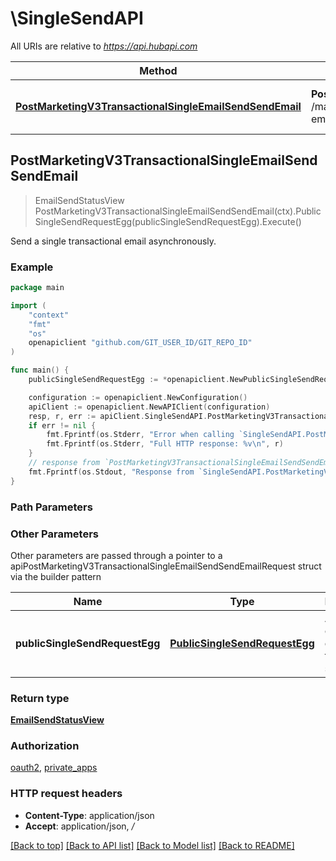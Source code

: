 # \SingleSendAPI

All URIs are relative to *https://api.hubapi.com*

Method | HTTP request | Description
------------- | ------------- | -------------
[**PostMarketingV3TransactionalSingleEmailSendSendEmail**](SingleSendAPI.md#PostMarketingV3TransactionalSingleEmailSendSendEmail) | **Post** /marketing/v3/transactional/single-email/send | Send a single transactional email asynchronously.



## PostMarketingV3TransactionalSingleEmailSendSendEmail

> EmailSendStatusView PostMarketingV3TransactionalSingleEmailSendSendEmail(ctx).PublicSingleSendRequestEgg(publicSingleSendRequestEgg).Execute()

Send a single transactional email asynchronously.



### Example

```go
package main

import (
	"context"
	"fmt"
	"os"
	openapiclient "github.com/GIT_USER_ID/GIT_REPO_ID"
)

func main() {
	publicSingleSendRequestEgg := *openapiclient.NewPublicSingleSendRequestEgg(int32(123), *openapiclient.NewPublicSingleSendEmail("To_example")) // PublicSingleSendRequestEgg | A request object describing the email to send.

	configuration := openapiclient.NewConfiguration()
	apiClient := openapiclient.NewAPIClient(configuration)
	resp, r, err := apiClient.SingleSendAPI.PostMarketingV3TransactionalSingleEmailSendSendEmail(context.Background()).PublicSingleSendRequestEgg(publicSingleSendRequestEgg).Execute()
	if err != nil {
		fmt.Fprintf(os.Stderr, "Error when calling `SingleSendAPI.PostMarketingV3TransactionalSingleEmailSendSendEmail``: %v\n", err)
		fmt.Fprintf(os.Stderr, "Full HTTP response: %v\n", r)
	}
	// response from `PostMarketingV3TransactionalSingleEmailSendSendEmail`: EmailSendStatusView
	fmt.Fprintf(os.Stdout, "Response from `SingleSendAPI.PostMarketingV3TransactionalSingleEmailSendSendEmail`: %v\n", resp)
}
```

### Path Parameters



### Other Parameters

Other parameters are passed through a pointer to a apiPostMarketingV3TransactionalSingleEmailSendSendEmailRequest struct via the builder pattern


Name | Type | Description  | Notes
------------- | ------------- | ------------- | -------------
 **publicSingleSendRequestEgg** | [**PublicSingleSendRequestEgg**](PublicSingleSendRequestEgg.md) | A request object describing the email to send. | 

### Return type

[**EmailSendStatusView**](EmailSendStatusView.md)

### Authorization

[oauth2](../README.md#oauth2), [private_apps](../README.md#private_apps)

### HTTP request headers

- **Content-Type**: application/json
- **Accept**: application/json, */*

[[Back to top]](#) [[Back to API list]](../README.md#documentation-for-api-endpoints)
[[Back to Model list]](../README.md#documentation-for-models)
[[Back to README]](../README.md)

